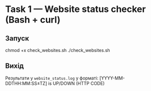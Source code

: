 # Task 1 — Website status checker (Bash + curl)

## Запуск
chmod +x check_websites.sh
./check_websites.sh

## Вихід
Результати у `website_status.log` у форматі:
[YYYY-MM-DDTHH:MM:SS±TZ] <URL> is UP/DOWN (HTTP CODE)
